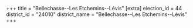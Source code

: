 +++
title = "Bellechasse--Les Etchemins--Lévis"
[extra]
election_id = 44
district_id = "24010"
district_name = "Bellechasse--Les Etchemins--Lévis"
+++

